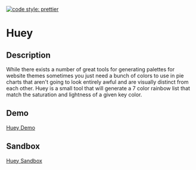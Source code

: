 [![code style: prettier](https://img.shields.io/badge/code_style-prettier-ff69b4.svg?style=flat-square)](https://github.com/prettier/prettier)

# Huey

## Description

While there exists a number of great tools for generating palettes for website themes sometimes you just need a bunch of colors to use in pie charts that aren't going to look entirely awful and are visually distinct from each other. Huey is a small tool that will generate a 7 color rainbow list that match the saturation and lightness of a given key color.

## Demo

[Huey Demo](https://huey.theirongiant.io)

## Sandbox
[Huey Sandbox](https://codesandbox.io/s/4wnkw179m7)
